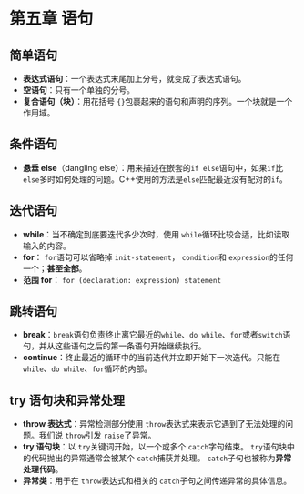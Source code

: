 # 第五章 语句

## 简单语句

- **表达式语句**：一个表达式末尾加上分号，就变成了表达式语句。
- **空语句**：只有一个单独的分号。
- **复合语句（块）**：用花括号 `{}`包裹起来的语句和声明的序列。一个块就是一个作用域。

## 条件语句

- **悬垂 else**（dangling else）：用来描述在嵌套的`if else`语句中，如果`if`比`else`多时如何处理的问题。C++使用的方法是`else`匹配最近没有配对的`if`。

## 迭代语句

- **while**：当不确定到底要迭代多少次时，使用 `while`循环比较合适，比如读取输入的内容。
- **for**： `for`语句可以省略掉 `init-statement`， `condition`和 `expression`的任何一个；**甚至全部**。
- **范围 for**： `for (declaration: expression) statement`

## 跳转语句

- **break**：`break`语句负责终止离它最近的`while`、`do while`、`for`或者`switch`语句，并从这些语句之后的第一条语句开始继续执行。
- **continue**：终止最近的循环中的当前迭代并立即开始下一次迭代。只能在`while`、`do while`、`for`循环的内部。

## try 语句块和异常处理

- **throw 表达式**：异常检测部分使用 `throw`表达式来表示它遇到了无法处理的问题。我们说 `throw`引发 `raise`了异常。
- **try 语句块**：以 `try`关键词开始，以一个或多个 `catch`字句结束。 `try`语句块中的代码抛出的异常通常会被某个 `catch`捕获并处理。 `catch`子句也被称为**异常处理代码**。
- **异常类**：用于在 `throw`表达式和相关的 `catch`子句之间传递异常的具体信息。

